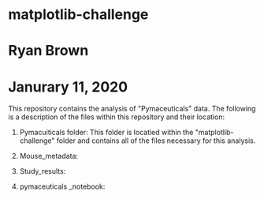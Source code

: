 # matplotlib-challenge
# Ryan Brown
# Janurary 11, 2020

This repository contains the analysis of "Pymaceuticals" data. The following is a description of the files
within this repository and their location:

1. Pymacuiticals folder: This folder is locatied within the "matplotlib-challenge" folder and contains all of
the files necessary for this analysis.

2. Mouse_metadata:

3. Study_results:

4. pymaceuticals
_notebook: 
